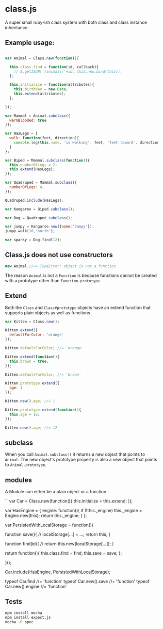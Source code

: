 class.js
========

A super small ruby-ish class system with both class and class instance  inheritance.

## Example usage:

```javascript

var Animal = Class.new(function(){

  this.class.find = function(id, callback){
    // $.getJSON('/animals/'+id, this.new.bind(this));
  };

  this.initialize = function(attributes){
    this.birthday = new Date;
    this.extend(attributes);
  };

});

var Mammal = Animal.subclass({
  warmBlooded: true
});

var HasLegs = {
  walk: function(feet, direction){
    console.log(this.name, 'is walking', feet, 'feet toward', direction);
  }
};

var Biped = Mammal.subclass(function(){
  this.numberOfLegs = 2;
  this.extend(HasLegs);
});

var Quadruped = Mammal.subclass({
  numberOfLegs: 4,
});

Quadruped.include(HasLegs);

var Kangaroo = Biped.subclass();

var Dog = Quadruped.subclass();

var jumpy = Kangaroo.new({name:'Jumpy'});
jumpy.walk(10,'north');

var sparky = Dog.find(12);

```

## Class.js does not use constructors

```javascript
new Animal //=> TypeError: object is not a function
```

The reason `Animal` is not a `Function` is because functions cannot be created with a prototype other than `Function.prototype`.


## Extend

Both the `Class` and `Class#prototype` objects have an extend function that supports plain objects as well as functions

```javascript
var Kitten = Class.new();

Kitten.extend({
  defaultFurColor: 'orange'
});

Kitten.defaultFurColor; //= 'orange'

Kitten.extend(function(){
  this.brown = true;
});

Kitten.defaultFurColor; //= 'brown'

Kitten.prototype.extend({
  age: 1
});

Kitten.new().age; //= 1

Kitten.prototype.extend(function(){
  this.age = 12;
});

Kitten.new().age; //= 12
```
## subclass

When you call `Animal.subclass()` it returns a new object that points to `Animal`. The new object's prototype property is also a new object that points to `Animal.prototype`.

## modules

A Module can either be a plain object or a function.

``
var Car = Class.new(function(){
  this.initialize = this.extend;
});

var HasEngine = {
  engine: function(){
    if (!this._engine) this._engine = Engine.new(this);
    return this._engine;
  }
};

var PersistedWithLocalStorage = function(){

  function save(){
    // localStorage[…] = …;
    return this;
  }

  function find(id){
    // return this.new(localStorage[…]);
  }

  return function(){
    this.class.find = find;
    this.save = save;
  };

}();

Car.include(HasEngine, PersistedWithLocalStorage);

typeof Car.find //= 'function'
typeof Car.new().save //= 'function'
typeof Car.new().engine //= 'function'

## Tests

```bash
npm install mocha
npm install expect.js
mocha -R spec
```
